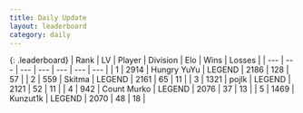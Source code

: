 ```yaml
---
title: Daily Update
layout: leaderboard
category: daily
---
```


{: .leaderboard}
| Rank | LV | Player | Division | Elo | Wins | Losses |
| --- | --- | --- | --- | --- | --- | --- |
| <span data-change="0">1</span> | 2914 | <span title="ID: 164871">Hungry YuYu</span> | LEGEND | <span data-change="51">2186</span> | <span data-change="20">128</span> | <span data-change="3">57</span> |
| <span data-change="0">2</span> | 559 | <span title="ID: 402846">Skitma</span> | LEGEND | <span data-change="42">2161</span> | <span data-change="30">65</span> | <span data-change="7">11</span> |
| <span data-change="1">3</span> | 1321 | <span title="ID: 4783">pojlk</span> | LEGEND | <span data-change="46">2121</span> | <span data-change="13">52</span> | <span data-change="2">11</span> |
| <span data-change="-1">4</span> | 942 | <span title="ID: 498323">Count Murko</span> | LEGEND | <span data-change="0">2076</span> | <span data-change="0">37</span> | <span data-change="0">13</span> |
| <span data-change="0">5</span> | 1469 | <span title="ID: 392407">Kunzut1k</span> | LEGEND | <span data-change="17">2070</span> | <span data-change="8">48</span> | <span data-change="3">18</span> |